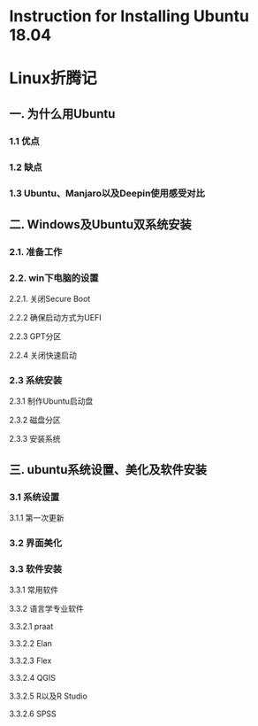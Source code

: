 # Instruction for Installing Ubuntu 18.04


# Linux折腾记
## ⼀. 为什么⽤Ubuntu
### 1.1 优点
### 1.2 缺点
### 1.3 Ubuntu、Manjaro以及Deepin使⽤感受对⽐
## ⼆. Windows及Ubuntu双系统安装
### 2.1. 准备⼯作
### 2.2. win下电脑的设置
2.2.1. 关闭Secure Boot


2.2.2 确保启动⽅式为UEFI


2.2.3 GPT分区


2.2.4 关闭快速启动


### 2.3 系统安装
2.3.1 制作Ubuntu启动盘


2.3.2 磁盘分区


2.3.3 安装系统


## 三. ubuntu系统设置、美化及软件安装
### 3.1 系统设置
3.1.1 第⼀次更新


### 3.2 界⾯美化
### 3.3 软件安装
3.3.1 常⽤软件


3.3.2 语⾔学专业软件


3.3.2.1 praat


3.3.2.2 Elan


3.3.2.3 Flex


3.3.2.4 QGIS


3.3.2.5 R以及R Studio


3.3.2.6 SPSS


